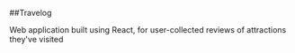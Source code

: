 ##Travelog 

Web application built using React, for user-collected reviews of attractions they've visited
